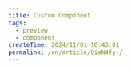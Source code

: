 ```yaml
---
title: Custom Component
tags:
  - preview
  - component
createTime: 2024/11/01 16:43:01
permalink: /en/article/0iaN4fy-/
---
```


<CustomComponent />
